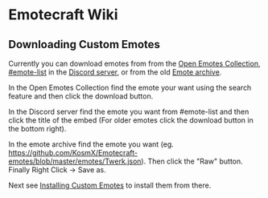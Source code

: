 # Emotecraft Wiki

## Downloading Custom Emotes

Currently you can download emotes from from the [Open Emotes Collection](https://emotes.kosmx.dev/), [#emote-list](https://discord.com/invite/CNnyrqvD2H) in the [Discord server](https://discord.com/invite/38e348fxVS), or from the old [Emote archive](https://github.com/KosmX/Emotecraft-emotes).

In the Open Emotes Collection find the emote your want using the search feature and then click the download button.

In the Discord server find the emote you want from #emote-list and then click the title of the embed (For older emotes click the download button in the bottom right).

In the emote archive find the emote you want (eg. <https://github.com/KosmX/Emotecraft-emotes/blob/master/emotes/Twerk.json>). Then click the "Raw" button. Finally Right Click -> Save as.

Next see [Installing Custom Emotes](./install-emotes) to install them from there.
